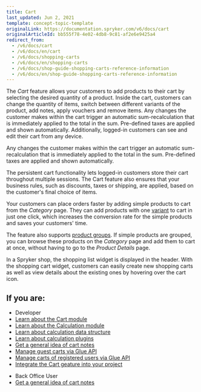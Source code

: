 ```yaml
---
title: Cart
last_updated: Jun 2, 2021
template: concept-topic-template
originalLink: https://documentation.spryker.com/v6/docs/cart
originalArticleId: bb555f78-4e02-4db8-9c81-af2e6e9425a4
redirect_from:
  - /v6/docs/cart
  - /v6/docs/en/cart
  - /v6/docs/shopping-carts
  - /v6/docs/en/shopping-carts
  - /v6/docs/shop-guide-shopping-carts-reference-information
  - /v6/docs/en/shop-guide-shopping-carts-reference-information
---
```


The *Cart* feature allows your customers to add products to their cart by selecting the desired quantity of a product. Inside the cart, customers can change the quantity of items, switch between different variants of the product, add notes, apply vouchers and remove items. Any changes the customer makes within the cart trigger an automatic sum-recalculation that is immediately applied to the total in the sum. Pre-defined taxes are applied and shown automatically. Additionally, logged-in customers can see and edit their cart from any device.

Any changes the customer makes within the cart trigger an automatic sum-recalculation that is immediately applied to the total in the sum. Pre-defined taxes are applied and shown automatically.

The persistent cart functionality lets logged-in customers store their cart throughout multiple sessions. The Cart feature also ensures that your business rules, such as discounts, taxes or shipping, are applied, based on the customer's final choice of items.

Your customers can place orders faster by adding simple products to cart from the *Category* page. They can add products with one [variant](/docs/scos/user/features/{{page.version}}/product-feature-overview/product-feature-overview.html) to cart in just one click, which increases the conversion rate for the simple products and saves your customers' time.

The feature also supports [product groups](/docs/scos/user/features/{{page.version}}/product-groups-feature-overview.html). If simple products are grouped, you can browse these products on the *Category* page and add them to cart at once, without having to go to the *Product Details* page.

In a Spryker shop, the shopping list widget is displayed in the header. With the shopping cart widget, customers can easily create new shopping carts as well as view details about the existing ones by hovering over the cart icon.

## If you are:

<div class="mr-container">
    <div class="mr-list-container">
        <!-- col1 -->
        <div class="mr-col">
            <ul class="mr-list mr-list-green">
                <li class="mr-title">Developer</li>
                <li><a href="/docs/scos/dev/feature-walkthroughs/{{page.version}}/cart-feature-walkthrough/cart-module-reference-information.html#cart-operations" class="mr-link">Learn about the Cart module</a></li>
                <li><a href="/docs/scos/dev/feature-walkthroughs/{{page.version}}/cart-feature-walkthrough/calculation-3-0.html" class="mr-link">Learn about the Calculation module</a></li>
                <li><a href="/docs/scos/dev/feature-walkthroughs/{{page.version}}/cart-feature-walkthrough/calculation-data-structure.html" class="mr-link">Learn about calculation data structure</a></li>
                <li><a href="/docs/scos/dev/feature-walkthroughs/{{page.version}}/cart-feature-walkthrough/calculator-plugins.html" class="mr-link">Learn about calculation plugins</a></li>
                <li><a href="/docs/scos/user/features/{{page.version}}/cart-feature-overview/cart-notes-overview.html" class="mr-link">Get a general idea of cart notes</a></li>
               <li><a href="/docs/scos/dev/glue-api-guides/{{page.version}}/managing-carts/guest-carts/managing-guest-carts.html" class="mr-link">Manage guest carts via Glue API</a></li>
                <li><a href="/docs/scos/dev/glue-api-guides/{{page.version}}/managing-carts/carts-of-registered-users/managing-carts-of-registered-users.html" class="mr-link">Manage carts of registered users via Glue API</a></li>
                <li><a href="/docs/scos/dev/feature-integration-guides/{{page.version}}/cart-feature-integration.html" class="mr-link">Integrate the Cart geature into your project</a></li>
            </ul>
        </div>
        <!-- col2 -->
        <div class="mr-col">
            <ul class="mr-list mr-list-blue">
                <li class="mr-title"> Back Office User</li>
                <li><a href="/docs/scos/user/features/{{page.version}}/cart-feature-overview/cart-notes-overview.html" class="mr-link">Get a general idea of cart notes</a></li>
            </ul>
        </div>
    </div>
</div>
